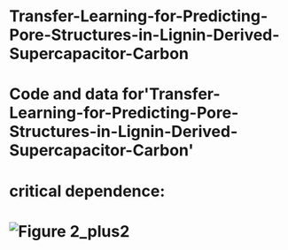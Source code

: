 # Transfer-Learning-for-Predicting-Pore-Structures-in-Lignin-Derived-Supercapacitor-Carbon
# Code and data for'Transfer-Learning-for-Predicting-Pore-Structures-in-Lignin-Derived-Supercapacitor-Carbon'
# critical dependence:
# ![Figure 2_plus2](https://github.com/user-attachments/assets/b167f8a7-b88c-43b2-9621-dbb83a8242ee)

